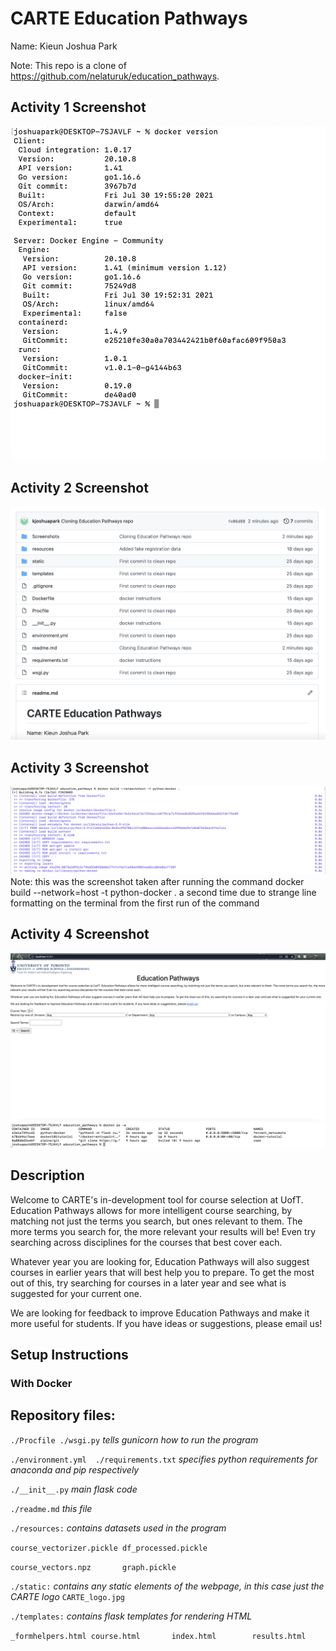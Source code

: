 # CARTE Education Pathways

Name: Kieun Joshua Park

Note: This repo is a clone of https://github.com/nelaturuk/education_pathways.

## Activity 1 Screenshot
![Alt text](https://github.com/kjoshuapark/ECE444-F2021-Lab3/blob/main/Screenshots/Screen%20Shot%202021-10-03%20at%206.35.17%20AM.png)

## Activity 2 Screenshot
![Alt text](https://github.com/kjoshuapark/ECE444-F2021-Lab3/blob/main/Screenshots/Screen%20Shot%202021-10-03%20at%209.55.06%20AM.png)

## Activity 3 Screenshot
![Alt text](https://github.com/kjoshuapark/ECE444-F2021-Lab3/blob/main/Screenshots/Screen%20Shot%202021-10-03%20at%2010.02.00%20AM.png)
Note: this was the screenshot taken after running the command docker build --network=host -t python-docker . a second time due to strange line formatting on the terminal from the first run of the command

## Activity 4 Screenshot
![Alt text](https://github.com/kjoshuapark/ECE444-F2021-Lab3/blob/main/Screenshots/Screen%20Shot%202021-10-03%20at%203.52.32%20PM.png)
![Alt text](https://github.com/kjoshuapark/ECE444-F2021-Lab3/blob/main/Screenshots/Screen%20Shot%202021-10-03%20at%203.53.26%20PM.png)



## Description
Welcome to CARTE's in-development tool for course selection at UofT. Education Pathways allows for more intelligent course searching, by matching not just the terms you search, but ones relevant to them. The more terms you search for, the more relevant your results will be! Even try searching across disciplines for the courses that best cover each.

Whatever year you are looking for, Education Pathways will also suggest courses in earlier years that will best help you to prepare. To get the most out of this, try searching for courses in a later year and see what is suggested for your current one.

We are looking for feedback to improve Education Pathways and make it more useful for students. If you have ideas or suggestions, please email us!

## Setup Instructions

### With Docker



## Repository files:

`./Procfile ./wsgi.py` *tells gunicorn how to run the program*

`./environment.yml  ./requirements.txt` *specifies python requirements for anaconda and pip respectively*

`./__init__.py` *main flask code*

`./readme.md` *this file*

`./resources:` *contains datasets used in the program*

`course_vectorizer.pickle df_processed.pickle`

`course_vectors.npz       graph.pickle`

`./static:` *contains any static elements of the webpage, in this case just the CARTE logo*
`CARTE_logo.jpg`

`./templates:` *contains flask templates for rendering HTML*

`_formhelpers.html course.html       index.html        results.html`
